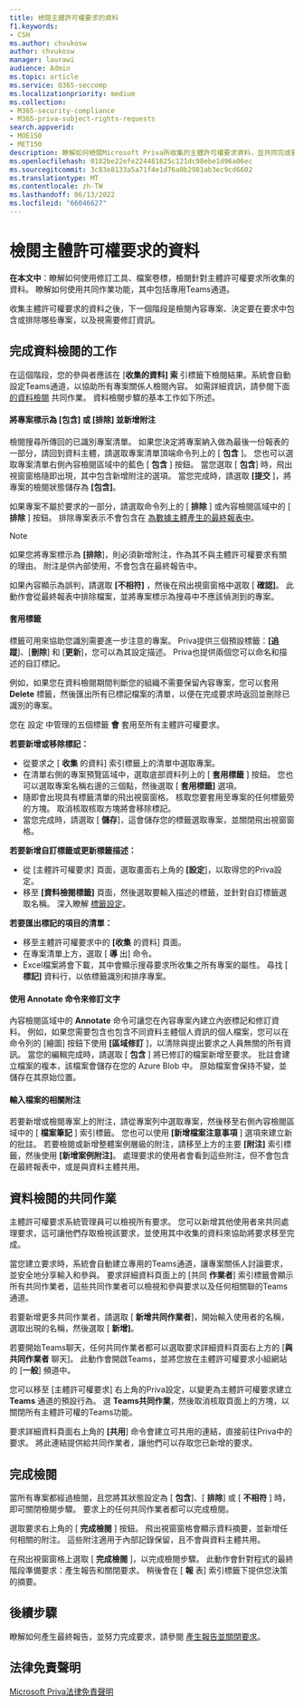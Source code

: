 ```yaml
---
title: 檢閱主體許可權要求的資料
f1.keywords:
- CSH
ms.author: chvukosw
author: chvukosw
manager: laurawi
audience: Admin
ms.topic: article
ms.service: O365-seccomp
ms.localizationpriority: medium
ms.collection:
- M365-security-compliance
- M365-priva-subject-rights-requests
search.appverid:
- MOE150
- MET150
description: 瞭解如何檢閱Microsoft Priva所收集的主體許可權要求資料，並共同完成要求。
ms.openlocfilehash: 0182be22efe224481625c121dc98ebe1d96a06ec
ms.sourcegitcommit: 3c83e8133a5a71f4e1d76a0b2981ab3ec9cd6602
ms.translationtype: MT
ms.contentlocale: zh-TW
ms.lasthandoff: 06/13/2022
ms.locfileid: "66046627"
---
```

# <a name="review-data-for-a-subject-rights-request"></a>檢閱主體許可權要求的資料

**在本文中**：瞭解如何使用修訂工具、檔案卷標，檢閱針對主體許可權要求所收集的資料。 瞭解如何使用共同作業功能，其中包括專用Teams通道。

收集主體許可權要求的資料之後，下一個階段是檢閱內容專案、決定要在要求中包含或排除哪些專案，以及視需要修訂資訊。

## <a name="tasks-for-completing-the-data-review"></a>完成資料檢閱的工作

在這個階段，您的參與者應該在 [**收集的資料] 索** 引標籤下檢閱結果。系統會自動設定Teams通道，以協助所有專案關係人檢閱內容。 如需詳細資訊，請參閱下面 [的資料檢閱](#collaboration-for-data-review) 共同作業。 資料檢閱步驟的基本工作如下所述。

#### <a name="mark-items-as-include-or-exclude-and-add-notes"></a>將專案標示為 [包含] 或 [排除] 並新增附注

檢閱搜尋所傳回的已識別專案清單。 如果您決定將專案納入做為最後一份報表的一部分，請回到資料主體，請選取專案清單頂端命令列上的 [ **包含** ]。 您也可以選取專案清單右側內容檢閱區域中的藍色 [ **包含** ] 按鈕。 當您選取 [ **包含**] 時，飛出視窗窗格隨即出現，其中包含新增附注的選項。 當您完成時，請選取 **[提交** ]，將專案的檢閱狀態儲存為 **[包含]**。

如果專案不屬於要求的一部分，請選取命令列上的 [ **排除** ] 或內容檢閱區域中的 [ **排除** ] 按鈕。 排除專案表示不會包含在 [為數據主體產生的最終報表中](subject-rights-requests-reports.md)。

> [!NOTE]
> 如果您將專案標示為 **[排除**]，則必須新增附注，作為其不與主體許可權要求有關的理由。 附注是供內部使用，不會包含在最終報告中。

如果內容顯示為誤判，請選取 **[不相符]** ，然後在飛出視窗窗格中選取 [ **確認]**。 此動作會從最終報表中排除檔案，並將專案標示為搜尋中不應該偵測到的專案。

#### <a name="apply-tags"></a>套用標籤

標籤可用來協助您識別需要進一步注意的專案。 Priva提供三個預設標籤：**[追蹤**]、[**刪除**] 和 [**更新**]，您可以為其設定描述。 Priva也提供兩個您可以命名和描述的自訂標記。

例如，如果您在資料檢閱期間判斷您的組織不需要保留內容專案，您可以套用 **Delete** 標籤，然後匯出所有已標記檔案的清單，以便在完成要求時返回並刪除已識別的專案。

您在 設定 中管理的五個標籤 **會** 套用至所有主體許可權要求。

**若要新增或移除標記：**

- 從要求之 [ **收集** 的資料] 索引標籤上的清單中選取專案。
- 在清單右側的專案預覽區域中，選取底部資料列上的 [ **套用標籤** ] 按鈕。 您也可以選取專案名稱右邊的三個點，然後選取 [ **套用標籤]** 選項。
- 隨即會出現具有標籤清單的飛出視窗窗格。 核取您要套用至專案的任何標籤旁的方塊。 取消核取核取方塊將會移除標記。
- 當您完成時，請選取 [ **儲存**]，這會儲存您的標籤選取專案，並關閉飛出視窗窗格。

**若要新增自訂標籤或更新標籤描述：**
- 從 [主體許可權要求] 頁面，選取畫面右上角的 **[設定**]，以取得您的Priva設定。
- 移至 **[資料檢閱標籤]** 頁面，然後選取要輸入描述的標籤，並針對自訂標籤選取名稱。 深入瞭解 [標籤設定](priva-settings.md#data-review-tags)。

**若要匯出標記的項目的清單：**
- 移至主體許可權要求中的 **[收集** 的資料] 頁面。
- 在專案清單上方，選取 [ **導** 出] 命令。
- Excel檔案將會下載，其中會顯示搜尋要求所收集之所有專案的屬性。 尋找 [ **標記]** 資料行，以依標籤識別和排序專案。

#### <a name="use-the-annotate-command-to-redact-text"></a>使用 Annotate 命令來修訂文字
內容檢閱區域中的 **Annotate** 命令可讓您在內容專案內建立內嵌標記和修訂資料。 例如，如果您需要包含也包含不同資料主體個人資訊的個人檔案，您可以在命令列的 [繪圖] 按鈕下使用 **[區域修訂** ]，以清除與提出要求之人員無關的所有資訊。 當您的編輯完成時，請選取 [ **包含** ] 將已修訂的檔案新增至要求。 批註會建立檔案的複本，該檔案會儲存在您的 Azure Blob 中。 原始檔案會保持不變，並儲存在其原始位置。

#### <a name="enter-notes-about-a-file"></a>輸入檔案的相關附注
若要新增或檢閱專案上的附注，請從專案列中選取專案，然後移至右側內容檢閱區域中的 [ **檔案筆記** ] 索引標籤。 您也可以使用 **[新增檔案注意事項** ] 選項來建立新的批註。 若要檢閱或新增整體案例層級的附注，請移至上方的主要 **[附注]** 索引標籤，然後使用 **[新增案例附注]**。 處理要求的使用者會看到這些附注，但不會包含在最終報表中，或是與資料主體共用。

## <a name="collaboration-for-data-review"></a>資料檢閱的共同作業

主體許可權要求系統管理員可以檢視所有要求。 您可以新增其他使用者來共同處理要求，這可讓他們存取檢視該要求，並使用其中收集的資料來協助將要求移至完成。

當您建立要求時，系統會自動建立專用的Teams通道，讓專案關係人討論要求，並安全地分享輸入和參與。 要求詳細資料頁面上的 [共同 **作業者**] 索引標籤會顯示所有共同作業者，這些共同作業者可以檢視和參與要求以及任何相關聯的Teams通道。

若要新增更多共同作業者，請選取 [ **新增共同作業者**]，開始輸入使用者的名稱，選取出現的名稱，然後選取 [ **新增]**。

若要開始Teams聊天，任何共同作業者都可以選取要求詳細資料頁面右上方的 [**與共同作業者** 聊天]。 此動作會開啟Teams，並將您放在主體許可權要求小組網站的 [**一般**] 頻道中。

您可以移至 [主體許可權要求] 右上角的Priva設定，以變更為主體許可權要求建立 **Teams** 通道的預設行為。 選 **Teams共同作業**，然後取消核取頁面上的方塊，以關閉所有主體許可權的Teams功能。

要求詳細資料頁面右上角的 **[共用**] 命令會建立可共用的連結，直接前往Priva中的要求。 將此連結提供給共同作業者，讓他們可以存取您已新增的要求。

## <a name="complete-the-review"></a>完成檢閱

當所有專案都經過檢閱，且您將其狀態設定為 [ **包含**]、[ **排除**] 或 [ **不相符** ] 時，即可關閉檢閱步驟。 要求上的任何共同作業者都可以完成檢閱。

選取要求右上角的 [ **完成檢閱** ] 按鈕。 飛出視窗窗格會顯示資料摘要，並新增任何相關的附注。 這些附注適用于內部記錄保留，且不會與資料主體共用。

在飛出視窗窗格上選取 [ **完成檢閱** ]，以完成檢閱步驟。 此動作會針對程式的最終階段準備要求：產生報告和關閉要求。 稍後會在 [ **報** 表] 索引標籤下提供您決策的摘要。

## <a name="next-steps"></a>後續步驟
瞭解如何產生最終報告，並努力完成要求，請參閱 [產生報告並關閉要求](subject-rights-requests-reports.md)。

## <a name="legal-disclaimer"></a>法律免責聲明

[Microsoft Priva法律免責聲明](priva-disclaimer.md)
